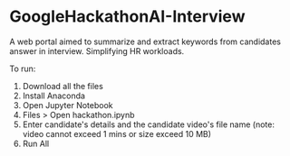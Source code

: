 # GoogleHackathonAI-Interview
A web portal aimed to summarize and extract keywords from candidates answer in interview. Simplifying HR workloads.

To run:
1. Download all the files
2. Install Anaconda
3. Open Jupyter Notebook
4. Files > Open hackathon.ipynb
5. Enter candidate's details and the candidate video's file name (note: video cannot exceed 1 mins or size exceed 10 MB)
6. Run All


